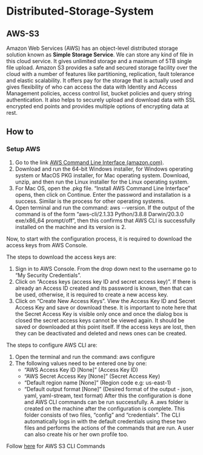 # Distributed-Storage-System
## AWS-S3
Amazon Web Services (AWS) has an object-level distributed storage solution known as **Simple Storage Service**. We can store any kind of file in this cloud service. It gives unlimited storage and a maximum of 5TB single file upload. Amazon S3 provides a safe and secured storage facility over the cloud with a number of features like partitioning, replication, fault tolerance and elastic scalability. It offers pay for the storage that is actually used and gives flexibility of who can access the data with Identity and Access Management policies, access control list, bucket policies and query string authentication. It also helps to securely upload and download data with SSL encrypted end points and provides multiple options of encrypting data at rest.

## How to

### Setup AWS
1. Go to the link [AWS Command Line Interface (amazon.com)](https://aws.amazon.com/cli/).
2. Download and run the 64-bit Windows installer, for Windows operating system or MacOS PKG installer, for Mac operating system. Download, unzip, and then run the Linux installer for the Linux operating system.
3. For Mac OS, open the .pkg file. “Install AWS Command Line Interface” opens, then click on Continue. Enter the password and installation is a success. Similar is the process for other operating systems.
4. Open terminal and run the command: aws --version. If the output of the command is of the form “aws-cli/2.1.33 Python/3.8.8 Darwin/20.3.0 exe/x86_64 prompt/off”, then this confirms that AWS CLI is successfully installed on the machine and its version is 2.

Now, to start with the configuration process, it is required to download the access keys from AWS Console. 

The steps to download the access keys are:
1. Sign in to AWS Console. From the drop down next to the username go to “My Security Credentials”.
2. Click on “Access keys (access key ID and secret access key)”. If there is already an Access ID created and its password is known, then that can be used, otherwise, it is required to create a new access key.
3. Click on “Create New Access Keys”. View the Access Key ID and Secret Access Key and save or download these. 
It is important to note here that the Secret Access Key is visible only once and once the dialog box is closed the secret access keys cannot be viewed again. It should be saved or downloaded at this point itself. If the access keys are lost, then they can be deactivated and deleted and news ones can be created.

The steps to configure AWS CLI are:
1. Open the terminal and run the command: aws configure
2. The following values need to be entered one by one:
   - “AWS Access Key ID [None]” (Access Key ID)
   - “AWS Secret Access Key [None]” (Secret Access Key)
   - “Default region name [None]” (Region code e.g: us-east-1)
   - “Default output format [None]” (Desired format of the output - json, yaml, yaml-stream, text format)
After this the configuration is done and AWS CLI commands can be run successfully. A .aws folder is created on the machine after the configuration is complete. This folder consists of two files, “config” and “credentials”. The CLI automatically logs in with the default credentials using these two files and performs the actions of the commands that are run. A user can also create his or her own profile too.

Follow [here](https://github.com/pragyas03/Distributed-Storage-System---AWS-S3/blob/main/AWS%20S3%20CLI%20Command.mds.md) for AWS S3 CLI Commands

